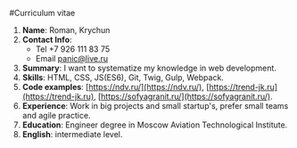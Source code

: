 #Curriculum vitae
1. **Name**: Roman, Krychun
2. **Contact Info**:
    * Tel +7 926 111 83 75
    * Email panic@live.ru
3. **Summary**: I want to systematize my knowledge in web development.
4. **Skills**: HTML, CSS, JS(ES6), Git, Twig, Gulp, Webpack.
5. **Code examples**: [https://ndv.ru/](https://ndv.ru/), [https://trend-jk.ru](https://trend-jk.ru), [https://sofyagranit.ru/](https://sofyagranit.ru/).
6. **Experience**: Work in big projects and small startup's, prefer small teams and agile practice.
7. **Education**: Engineer degree in Moscow Aviation Technological Institute. 
8. **English**: intermediate level.